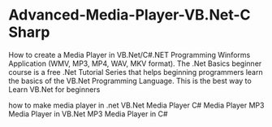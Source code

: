 # Advanced-Media-Player-VB.Net-C Sharp

How to create a Media Player in VB.Net/C#.NET Programming Winforms Application (WMV, MP3, MP4, WAV,  MKV format). The .Net Basics beginner course is a free .Net Tutorial Series that helps beginning programmers learn the basics of the VB.Net Programming Language. This is the best way to Learn VB.Net for beginners


how to make media player in .net
VB.Net Media Player
C# Media Player
MP3 Media Player in VB.Net
MP3 Media Player in C#
